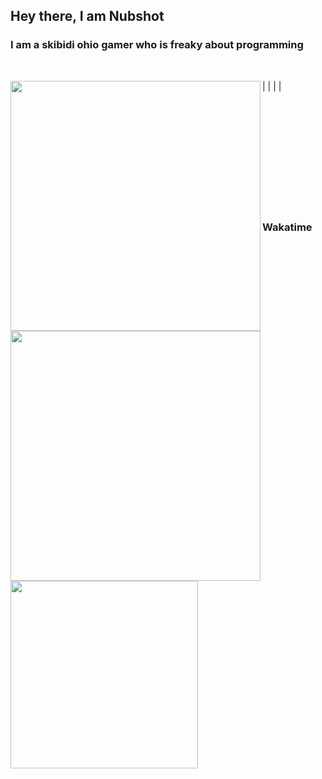 ## Hey there, I am Nubshot

### I am a skibidi ohio gamer who is freaky about programming
<br>

| <a href="https://github.com/anuraghazra/github-readme-stats"><img align="left" width=400px src="https://github-readme-stats.vercel.app/api?username=NubSh0t&show_icons=true&theme=radical&hide_rank=true" /></a> |
| <a href="https://github.com/anuraghazra/github-readme-stats"><img align="left" width=400px src="https://github-readme-stats.vercel.app/api/top-langs/?username=NubSh0t&theme=radical&layout=donut" /></a> |

<br />
<br />
<br />
<br />

<br />
<br />
<br />
<br />
<br />
<br />


### Wakatime

<div>
   <a href="https://github.com/anuraghazra/github-readme-stats">
    <img align="left" width=300px src="https://github-readme-stats.vercel.app/api/wakatime?username=NubSh0t&theme=radical&layout=compact" />
  </a>
</div>
